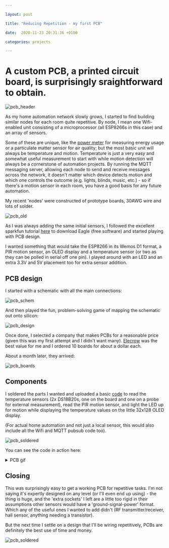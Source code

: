 ```yaml
---

layout: post

title: "Reducing Repetition - my first PCB"

date:  2020-11-23 20:31:36 +0100

categories: projects

---
```

# A custom PCB, a printed circuit board, is surprisingly sraightforward to obtain.

![pcb_header](/images/pcb_2.jpeg)

As my home automation network slowly grows, I started to find building similar nodes for each room quite repetitive. By node, I mean one Wifi-enabled unit consisting of a microprocessor (all ESP8266s in this case) and an array of sensors.

Some of these are unique, like the [power meter](https://optimalprimate.github.io/projects/2020/11/06/smart-power-meter.html) for measuring energy usage or a particulate matter sensor for air quality; but the most basic unit will always be temperature and motion. Temperature is just a very easy and somewhat useful measurement to start with while motion detection will always be a cornerstone of automation projects. By running the MQTT messaging server, allowing each node to send and receive messages across the network, it doesn't matter which device detects motion and which one controls the outcome (e.g. lights, blinds, music, etc.) - so if there's a motion sensor in each room, you have a good basis for any future automation.

My recent 'nodes' were constructed of prototype boards, 30AWG wire and lots of solder.

![pcb_old](/images/pcb_manual.jpg)

As I was always adding the same initial sensors, I followed the excellent sparkfun tutorial [here](https://learn.sparkfun.com/tutorials/using-eagle-board-layout/all) to download Eagle (free software) and started playing with PCB design.

I wanted something that would take the ESP8266 in its Wemos D1 format, a PIR motion sensor, an OLED display and a temperature sensor (or two as they can be polled in serial off one pin). I played around with an LED and an extra 3.3V and 5V placement too for extra sensor addition.

## PCB design

I started with a schematic with all the main connections:

![pcb_schem](/images/pcb_schem.JPG)

And then played the fun, problem-solving game of mapping the schematic out onto silicon:

![pcb_design](/images/pcb_layout.JPG)

Once done, I selected a company that makes PCBs for a reasonable price (given this was my first attempt and I didn't want many). [Elecrow](https://www.elecrow.com/pcb-manufacturing.html) was the best value for me and I ordered 10 boards for about a dollar each.

About a month later, they arrived:

![pcb_boards](/images/pcb_mix.jpeg)



## Components

I soldered the parts I wanted and uploaded a basic [code](https://github.com/optimalprimate/pcb_multisensor/blob/main/PCB_node.ino) to read the temperature sensors (2x DS18B20s, one on the board and one on a probe for external measurement), read the PIR motion sensor, and light the LED up for motion while displaying the temperature values on the little 32x128 OLED display. 

(For actual home automation and not just a local sensor, this would also include all the Wifi and MQTT pubsub code too).

![pcb_soldered](/images/pcb_3.jpeg)

You can see the code in action here:

<details>
  <summary>PCB gif</summary>
  
<img src="/images/pcb.gif">
</details>

## Closing

This was surprisingly easy to get a working PCB for repetitive tasks. I'm not saying it's expertly designed on any level (or I'll even end up using) - the thing is huge, and the 'extra sockets' I left are a little too rigid in their assumptions other sensors would have a 'ground-signal-power' format. Which any of the useful ones I wanted to add didn't (RF transmitter/receiver, hall sensor, anything needing a transistor).

But the next time I settle on a design that I'll be wiring repetitively, PCBs are definitely the best use of time and money.

![pcb_soldered](/images/pcb_4.jpeg)

